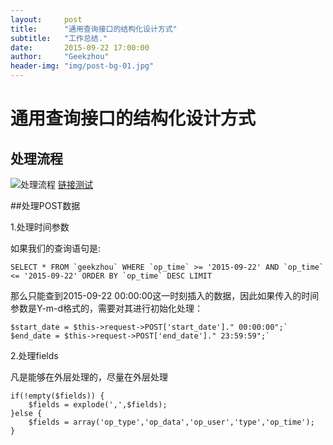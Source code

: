 ```yaml
---
layout:     post
title:      "通用查询接口的结构化设计方式"
subtitle:   "工作总结."
date:       2015-09-22 17:00:00
author:     "Geekzhou"
header-img: "img/post-bg-01.jpg"
---
```


# 通用查询接口的结构化设计方式


## 处理流程
![处理流程](http://www.geekzhou.com/img/201509221751.png)
[链接测试](http://www.baidu.com)

##处理POST数据

1.处理时间参数

如果我们的查询语句是:

    SELECT * FROM `geekzhou` WHERE `op_time` >= '2015-09-22' AND `op_time` <= '2015-09-22' ORDER BY `op_time` DESC LIMIT

那么只能查到2015-09-22 00:00:00这一时刻插入的数据，因此如果传入的时间参数是Y-m-d格式的，需要对其进行初始化处理：

    $start_date = $this->request->POST['start_date']." 00:00:00";`
    $end_date = $this->request->POST['end_date']." 23:59:59";`

2.处理fields

凡是能够在外层处理的，尽量在外层处理


    if(!empty($fields)) {
        $fields = explode(',',$fields);
    }else {
        $fields = array('op_type','op_data','op_user','type','op_time');
    }


